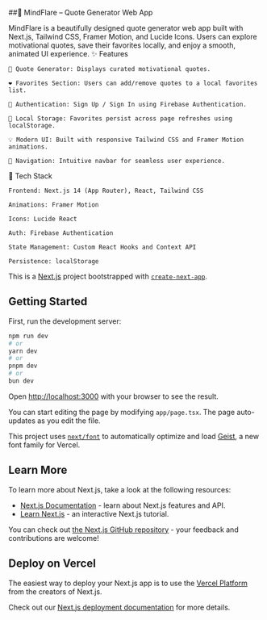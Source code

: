 ##🧠 MindFlare – Quote Generator Web App

MindFlare is a beautifully designed quote generator web app built with Next.js, Tailwind CSS, Framer Motion, and Lucide Icons. Users can explore motivational quotes, save their favorites locally, and enjoy a smooth, animated UI experience.
✨ Features

    🎯 Quote Generator: Displays curated motivational quotes.

    ❤️ Favorites Section: Users can add/remove quotes to a local favorites list.

    🔐 Authentication: Sign Up / Sign In using Firebase Authentication.

    💾 Local Storage: Favorites persist across page refreshes using localStorage.

    💡 Modern UI: Built with responsive Tailwind CSS and Framer Motion animations.

    🔗 Navigation: Intuitive navbar for seamless user experience.

🚀 Tech Stack

    Frontend: Next.js 14 (App Router), React, Tailwind CSS

    Animations: Framer Motion

    Icons: Lucide React

    Auth: Firebase Authentication

    State Management: Custom React Hooks and Context API

    Persistence: localStorage
    
This is a [Next.js](https://nextjs.org) project bootstrapped with [`create-next-app`](https://nextjs.org/docs/app/api-reference/cli/create-next-app).

## Getting Started

First, run the development server:

```bash
npm run dev
# or
yarn dev
# or
pnpm dev
# or
bun dev
```

Open [http://localhost:3000](http://localhost:3000) with your browser to see the result.

You can start editing the page by modifying `app/page.tsx`. The page auto-updates as you edit the file.

This project uses [`next/font`](https://nextjs.org/docs/app/building-your-application/optimizing/fonts) to automatically optimize and load [Geist](https://vercel.com/font), a new font family for Vercel.

## Learn More

To learn more about Next.js, take a look at the following resources:

- [Next.js Documentation](https://nextjs.org/docs) - learn about Next.js features and API.
- [Learn Next.js](https://nextjs.org/learn) - an interactive Next.js tutorial.

You can check out [the Next.js GitHub repository](https://github.com/vercel/next.js) - your feedback and contributions are welcome!

## Deploy on Vercel

The easiest way to deploy your Next.js app is to use the [Vercel Platform](https://vercel.com/new?utm_medium=default-template&filter=next.js&utm_source=create-next-app&utm_campaign=create-next-app-readme) from the creators of Next.js.

Check out our [Next.js deployment documentation](https://nextjs.org/docs/app/building-your-application/deploying) for more details.
